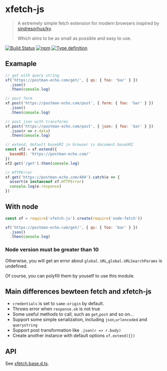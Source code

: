 # xfetch-js

> A extremely simple fetch extension for modern browsers inspired by [sindresorhus/ky](https://github.com/sindresorhus/ky).
>
> Which aims to be as small as possible and easy to use.

[![Build Status](https://img.shields.io/travis/maple3142/xfetch-js.svg?style=flat-square)](https://travis-ci.org/maple3142/xfetch-js)
[![npm](https://img.shields.io/npm/v/xfetch-js.svg?style=flat-square)](https://www.npmjs.com/package/xfetch-js)
[![Type definition](https://img.shields.io/npm/types/xfetch-js.svg?style=flat-square)](https://github.com/maple3142/xfetch-js/blob/master/xfetch.base.d.ts)

## Examaple

```js
// get with query string
xf('https://postman-echo.com/get/', { qs: { foo: 'bar' } })
  .json()
  .then(console.log)

// post form
xf.post('https://postman-echo.com/post', { form: { foo: 'bar' } })
  .json()
  .then(console.log)

// post json with transforms
xf.post('https://postman-echo.com/post', { json: { foo: 'bar' } })
  .json(r => r.data)
  .then(console.log)

// extend, default baseURI in browser is document.baseURI
const xf2 = xf.extend({
  baseURI: 'https://postman-echo.com/'
})
xf2.get('/get').then(console.log)

// HTTPError
xf.get('https://postman-echo.com/404').catch(e => {
  assert(e instanceof xf.HTTPError)
  console.log(e.response)
})
```

## With node

```js
const xf = require('xfetch-js').create(require('node-fetch'))

xf('https://postman-echo.com/get/', { qs: { foo: 'bar' } })
  .json()
  .then(console.log)
```

### Node version must be greater than 10

Otherwise, you will get an error about `global.URL`,`global.URLSearchParams` is undefined.

Of course, you can polyfill them by youself to use this module.

## Main differences bewteen fetch and xfetch-js

- `credentials` is set to `same-origin` by default.
- Throws error when `response.ok` is not true
- Some useful methods to call, such as `get`,`post` and so on...
- Support some simple serialization, including `json`,`urlencoded` and `querystring`
- Support post transformation like `.json(r => r.body)`
- Create another instance with default options `xf.extend({})`

## API

See [xfetch.base.d.ts](https://github.com/maple3142/xfetch-js/blob/master/xfetch.base.d.ts).
